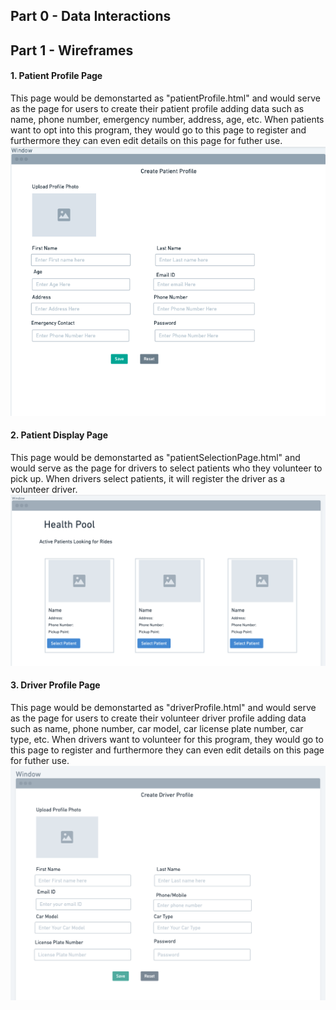 ## Part 0 - Data Interactions

## Part 1 - Wireframes

#### 1. Patient Profile Page 

This page would be demonstarted as "patientProfile.html" and would serve as the page for users to create their patient profile adding data such as name, phone number, emergency number, address, age, etc. When patients want to opt into this program, they would go to this page to register and furthermore they can even edit details on this page for futher use.
![Patient Profile](images/wireframe1.png)

#### 2. Patient Display Page

This page would be demonstarted as "patientSelectionPage.html" and would serve as the page for drivers to select patients who they volunteer to pick up. When drivers select patients, it will register the driver as a volunteer driver.
![Active Patient Profiles](images/wireframe2.png)

#### 3. Driver Profile Page 

This page would be demonstarted as "driverProfile.html" and would serve as the page for users to create their volunteer driver profile adding data such as name, phone number, car model, car license plate number, car type, etc. When drivers want to volunteer for this program, they would go to this page to register and furthermore they can even edit details on this page for futher use.
![Driver Profile](images/wireframe3.png)

